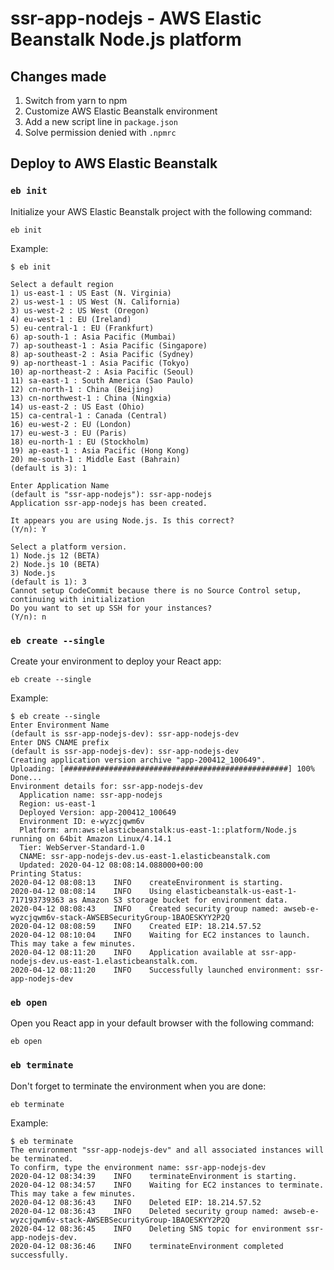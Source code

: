 # ssr-app-nodejs - AWS Elastic Beanstalk Node.js platform

## Changes made

1. Switch from yarn to npm
2. Customize AWS Elastic Beanstalk environment
3. Add a new script line in `package.json`
4. Solve permission denied with `.npmrc`

## Deploy to AWS Elastic Beanstalk

### `eb init`

Initialize your AWS Elastic Beanstalk project with the following command:

```
eb init
```

Example:

```
$ eb init

Select a default region
1) us-east-1 : US East (N. Virginia)
2) us-west-1 : US West (N. California)
3) us-west-2 : US West (Oregon)
4) eu-west-1 : EU (Ireland)
5) eu-central-1 : EU (Frankfurt)
6) ap-south-1 : Asia Pacific (Mumbai)
7) ap-southeast-1 : Asia Pacific (Singapore)
8) ap-southeast-2 : Asia Pacific (Sydney)
9) ap-northeast-1 : Asia Pacific (Tokyo)
10) ap-northeast-2 : Asia Pacific (Seoul)
11) sa-east-1 : South America (Sao Paulo)
12) cn-north-1 : China (Beijing)
13) cn-northwest-1 : China (Ningxia)
14) us-east-2 : US East (Ohio)
15) ca-central-1 : Canada (Central)
16) eu-west-2 : EU (London)
17) eu-west-3 : EU (Paris)
18) eu-north-1 : EU (Stockholm)
19) ap-east-1 : Asia Pacific (Hong Kong)
20) me-south-1 : Middle East (Bahrain)
(default is 3): 1

Enter Application Name
(default is "ssr-app-nodejs"): ssr-app-nodejs
Application ssr-app-nodejs has been created.

It appears you are using Node.js. Is this correct?
(Y/n): Y

Select a platform version.
1) Node.js 12 (BETA)
2) Node.js 10 (BETA)
3) Node.js
(default is 1): 3
Cannot setup CodeCommit because there is no Source Control setup, continuing with initialization
Do you want to set up SSH for your instances?
(Y/n): n
```

### `eb create --single`

Create your environment to deploy your React app:

```
eb create --single
```

Example:

```
$ eb create --single
Enter Environment Name
(default is ssr-app-nodejs-dev): ssr-app-nodejs-dev
Enter DNS CNAME prefix
(default is ssr-app-nodejs-dev): ssr-app-nodejs-dev
Creating application version archive "app-200412_100649".
Uploading: [##################################################] 100% Done...
Environment details for: ssr-app-nodejs-dev
  Application name: ssr-app-nodejs
  Region: us-east-1
  Deployed Version: app-200412_100649
  Environment ID: e-wyzcjqwm6v
  Platform: arn:aws:elasticbeanstalk:us-east-1::platform/Node.js running on 64bit Amazon Linux/4.14.1
  Tier: WebServer-Standard-1.0
  CNAME: ssr-app-nodejs-dev.us-east-1.elasticbeanstalk.com
  Updated: 2020-04-12 08:08:14.088000+00:00
Printing Status:
2020-04-12 08:08:13    INFO    createEnvironment is starting.
2020-04-12 08:08:14    INFO    Using elasticbeanstalk-us-east-1-717193739363 as Amazon S3 storage bucket for environment data.
2020-04-12 08:08:43    INFO    Created security group named: awseb-e-wyzcjqwm6v-stack-AWSEBSecurityGroup-1BAOESKYY2P2Q
2020-04-12 08:08:59    INFO    Created EIP: 18.214.57.52
2020-04-12 08:10:04    INFO    Waiting for EC2 instances to launch. This may take a few minutes.
2020-04-12 08:11:20    INFO    Application available at ssr-app-nodejs-dev.us-east-1.elasticbeanstalk.com.
2020-04-12 08:11:20    INFO    Successfully launched environment: ssr-app-nodejs-dev
```

### `eb open`

Open you React app in your default browser with the following command:

```
eb open
```

### `eb terminate`

Don't forget to terminate the environment when you are done:

```
eb terminate
```

Example:

```
$ eb terminate
The environment "ssr-app-nodejs-dev" and all associated instances will be terminated.
To confirm, type the environment name: ssr-app-nodejs-dev
2020-04-12 08:34:39    INFO    terminateEnvironment is starting.
2020-04-12 08:34:57    INFO    Waiting for EC2 instances to terminate. This may take a few minutes.
2020-04-12 08:36:43    INFO    Deleted EIP: 18.214.57.52
2020-04-12 08:36:43    INFO    Deleted security group named: awseb-e-wyzcjqwm6v-stack-AWSEBSecurityGroup-1BAOESKYY2P2Q
2020-04-12 08:36:45    INFO    Deleting SNS topic for environment ssr-app-nodejs-dev.
2020-04-12 08:36:46    INFO    terminateEnvironment completed successfully.
```
